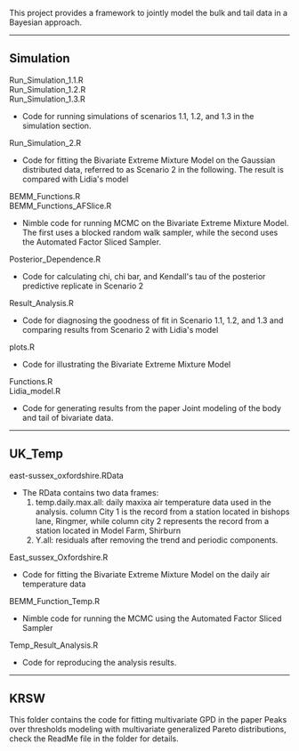 This project provides a framework to jointly model the bulk and tail data in a Bayesian approach.

-------------------------------------------------------------------------
Simulation
-------------------------------------------------------------------------
Run_Simulation_1.1.R  
Run_Simulation_1.2.R  
Run_Simulation_1.3.R
- Code for running simulations of scenarios 1.1, 1.2, and 1.3 in the simulation section.

Run_Simulation_2.R
- Code for fitting the Bivariate Extreme Mixture Model on the Gaussian distributed data, referred to as Scenario 2
  in the following. The result is compared with Lidia's model
  
BEMM_Functions.R  
BEMM_Functions_AFSlice.R
- Nimble code for running MCMC on the Bivariate Extreme Mixture Model. The first uses a blocked 
  random walk sampler, while the second uses the Automated Factor Sliced Sampler.
  
  
Posterior_Dependence.R 
- Code for calculating chi, chi bar, and Kendall's tau of the posterior predictive replicate in Scenario 2

Result_Analysis.R 
- Code for diagnosing the goodness of fit in Scenario 1.1, 1.2, and 1.3 and comparing results from Scenario 2 with Lidia's model
  
plots.R
- Code for illustrating the Bivariate Extreme Mixture Model

Functions.R  
Lidia_model.R
- Code for generating results from the paper Joint modeling of the body and tail of bivariate data.

-------------------------------------------------------------------------
UK_Temp
-------------------------------------------------------------------------
east-sussex_oxfordshire.RData
- The RData contains two data frames:
  1. temp.daily.max.all: daily maxixa air temperature data used in the analysis.
      column City 1 is the record from a station located in bishops lane, Ringmer,
      while column city 2 represents the record from a station located in Model Farm, Shirburn
  2. Y.all: residuals after removing the trend and periodic components.
  
East_sussex_Oxfordshire.R
- Code for fitting the Bivariate Extreme Mixture Model on the daily air temperature data

BEMM_Function_Temp.R
- Nimble code for running the MCMC using the Automated Factor Sliced Sampler

Temp_Result_Analysis.R
- Code for reproducing the analysis results.
  

-------------------------------------------------------------------------
KRSW
-------------------------------------------------------------------------
This folder contains the code for fitting multivariate GPD in the paper
Peaks over thresholds modeling with multivariate generalized Pareto distributions,
check the ReadMe file in the folder for details.


